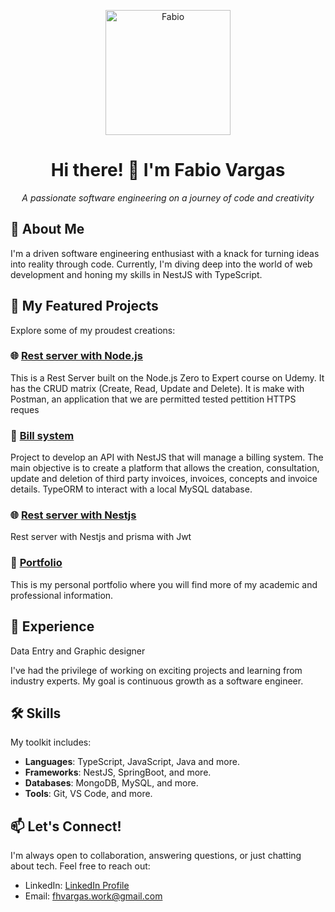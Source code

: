 <!-- Header Section -->
<p align="center">
  <img src="https://i.pinimg.com/originals/b9/ff/0a/b9ff0a14da68715d495b0c6d55fc1b28.gif" alt="Fabio" width="200" height="200">
</p>

<h1 align="center">Hi there! 👋 I'm Fabio Vargas</h1>

<p align="center">
  <i>A passionate software engineering on a journey of code and creativity</i>
</p>

<!-- About Me Section -->
## 🌟 About Me

I'm a driven software engineering enthusiast with a knack for turning ideas into reality through code. Currently, I'm diving deep into the world of web development and honing my skills in NestJS with TypeScript.

<!-- Featured Projects Section -->
## 🚀 My Featured Projects

Explore some of my proudest creations:

### 🌐 [Rest server with Node.js](https://github.com/VarScript/project-restserver-nodejs)
This is a Rest Server built on the Node.js Zero to Expert course on Udemy. It has the CRUD matrix (Create, Read, Update and Delete). It is make with Postman, an application that we are permitted tested pettition HTTPS reques

### 🚀 [Bill system](https://github.com/VarScript/project-bill-system)
Project to develop an API with NestJS that will manage a billing system. The main objective is to create a platform that allows the creation, consultation, update and deletion of third party invoices, invoices, concepts and invoice details. TypeORM to interact with a local MySQL database.

### 🌐 [Rest server with Nestjs](https://github.com/VarScript/project-nest-api)
Rest server with Nestjs and prisma with Jwt

### 🚀 [Portfolio](https://varscript.github.io)
This is my personal portfolio where you will find more of my academic and professional information.

<!-- Experience Section -->
## 💼 Experience

Data Entry and Graphic designer

I've had the privilege of working on exciting projects and learning from industry experts. My goal is continuous growth as a software engineer. 

<!-- Skills Section -->
## 🛠️ Skills

My toolkit includes:

- **Languages**: TypeScript, JavaScript, Java and more.
- **Frameworks**: NestJS, SpringBoot, and more.
- **Databases**: MongoDB, MySQL, and more.
- **Tools**: Git, VS Code, and more.

<!-- Contact Section -->
## 📫 Let's Connect!

I'm always open to collaboration, answering questions, or just chatting about tech. Feel free to reach out:

- LinkedIn: [LinkedIn Profile](https://www.linkedin.com/in/fabio-vargas-b895551a4/)
- Email: [fhvargas.work@gmail.com](mailto:fhvargas.work@gmail.com)

